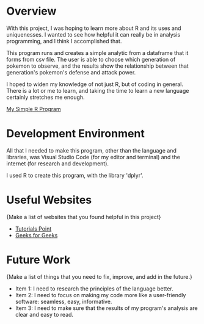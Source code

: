 # Overview

With this project, I was hoping to learn more about R and its uses and uniquenesses. I wanted to see how helpful it can really be in analysis programming, and I think I accomplished that.

This program runs and creates a simple analytic from a dataframe that it forms from csv file. The user is able to choose which generation of pokemon to observe, and the results show the relationship between that generation's pokemon's defense and attack power.

I hoped to widen my knowledge of not just R, but of coding in general. There is a lot or me to learn, and taking the time to learn a new language certainly stretches me enough.

[My Simple R Program](https://youtu.be/id4Z4LqMHgU)

# Development Environment

All that I needed to make this program, other than the language and libraries, was Visual Studio Code (for my editor and terminal) and the internet (for research and development).

I used R to create this program, with the library 'dplyr'.

# Useful Websites

{Make a list of websites that you found helpful in this project}

- [Tutorials Point](https://www.tutorialspoint.com/index.htm)
- [Geeks for Geeks](https://www.geeksforgeeks.org/)

# Future Work

{Make a list of things that you need to fix, improve, and add in the future.}

- Item 1: I need to research the principles of the language better.
- Item 2: I need to focus on making my code more like a user-friendly software: seamless, easy, informative.
- Item 3: I need to make sure that the results of my program's analysis are clear and easy to read.
